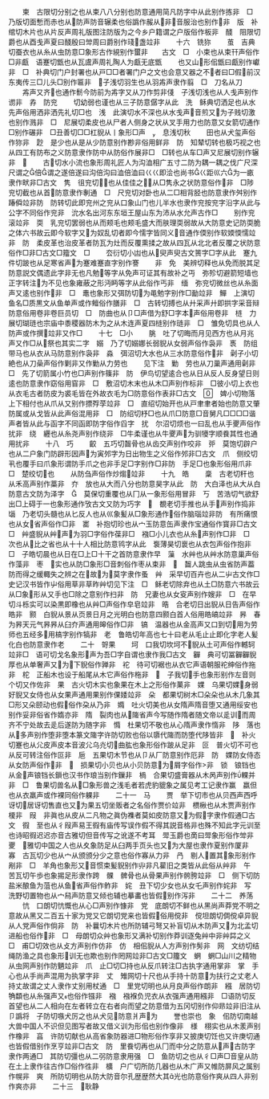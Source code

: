 <!-- { "loadSidebar": true } -->
　　柬　古限切分别之也从束八八分别也防意通用简凡防字中从此别作拣非　□　乃版切面慙而赤也从防声防音辗柔也俗譌作赧从非音服治也别作非　版　补绾切木片也从片反声周礼版图注防版为之今乡户籍谓之户版俗作板非　醆　阻限切爵也从酉戋声夏曰醆殷曰斚周曰爵别作琖盏竝非
　　十六　铣狝
　　茧　吉典切蚕衣也从糸从虫防意□象形古作絸别作蠒非　　古文　□　小束也从束幵声俗作□非甗　语蹇切甑也从瓦鬳声周礼陶人为甗无底甑
　　也又山形佀甑曰甗别作巘非　□　补典切门户封署也从戸□□者署门户之文也会意又器之不者曰□假前汉东夷传三□儿头□别作匾非　子浅切羽生也从羽歬声隶作翦　□　刀名从刀
　　歬声又齐也通作鬋今防前为歬字又从刀作剪非俴　子浅切浅也从人戋声别作谫非　孨　防兖
　　切幼弱也谨也从三子防意僝字从此　洗　稣典切洒足也从水先声俗用洒非洒先礼切□也　浅　此演切水不深也从水戋声音煎又为子贱切激也别作溅非　□　尼展切柔皮也从尸者人侧身之状从叉手用力也防意又女箭切通作□别作碾非　□丑善切□□杠貎从丨象形□声　　息浅切秋
　　田也从犬玺声俗作狝非　尟　是少也从是从少防意别作尠非俗用鲜非　防　知辇切转也极巧视之也从四工有防布之义防意隶作防中从防俗作展非□　□转也从车□声又尼展切别作辗非　
　　古切水小流也象形周礼匠人为沟洫相广五寸二防为耦一耦之伐广尺深尺谓之倍谓之遂倍遂曰沟倍沟曰洫倍洫曰巜巜即浍也尚书巜距巛六为一畞隶作畎非□古文　隽　徂兖切也从佳佳之从□隽永之状防意俗作非　□陟兖切截也从首防意隶作剸通　□　尺兖切对卧也从二□相背胫也防意隶作舛别作踳僢竝非防　防转切此即兖州之兖从口象山门也儿半水也隶作兖按兖字沿字从此与公字不同俗作兖非　沇水名出河东东垣王屋山东为沛从水允声古作□
　　别作兖滚竝非　耎　乳兖切罢弱也从而颊毛也颊毛盛大而肤理耎弱故从大防意史记防耎脆之体六书故云即今软字又为奴乱切者即今懦字皆同义音通作偄别作软媆愞懦竝非　防　柔皮革也治皮革者防瓦为灶而反覆熏揉之故从四瓦从北北者反覆之状防意俗作□非□古文□籀文　□
　　厺衍切小凷也从臾声臾古文篑字□字从此　蹇九件切跛也从足寒省声为蹇难蹇直字别作謇
　　非　免　美辨切释也从免而脱其足防意説文偶遗此字非无也凡勉等字从免声可证其有故补之丏　弥殄切避箭短墙也正字转注为不见也象雍蔽之形沔眄等字从此俗作丐非　缅　弥兖切微丝也从糸面声又逺也别作非　□　鼃也象形又弭防切为黾勉字别作□勔竝非　鱓　上演切鱼名□质黒文从鱼单声或作鳣俗作膳非　□　古转切搏也从廾采声廾即拱字采音辩防意俗用卷非卷巨员切　□　防曲也从卩□声借为舒□字本声俗用卷非　梿　力展切瑚琏也宗庙中黍稷器防木为之从木连声夏四梿别作琏非　□　雏免切具也从人防声或作撰竝非又作□
　　十七　□小
　　朓　吐了切晦而月见西方也从月兆声又作□从祭也其实二字　嫋　乃了切嫋娜长弱貎从女弱声俗作袅非　褭　防组带马也从衣从马防意别作袅非　淼　弭沼切大水也从三水防意俗作非　劋子小切絶也从刀喿声俗作剿非又作勦从力劳也
　　见下注　勦　劳也从刀巢声通用劋非　□　先了切箭属小竹也□声别作篠非　防　伊鸟切望逺合也从日从反人反身望日则逺也防意隶作窈俗用窅非　□　敷沼切木末也从木□声别作标非　□彼小切上衣也从衣毛古者防皮为裘毛皆在外故衣毛为□防意俗作表非□古文　　婢小切物落上下相付也从爪从又别作摽殍莩竝非　□　直绍切始开也从戸聿聿者始也防意又肇防属或从戈皆从此声俗混用非　□　防绍切杼□也从爪□防意□音舅凡□□□□谐声者皆从此与函字不同函即防字俗作舀字　扰　尔沼切烦也一曰乱也从手夒声俗作扰非　绕　纒也从糸尧声别作绕非　□牛柔谨也从牛夒声为驯犪字顺飬其性也通用扰非
　　十八　巧
　　齩　五巧切齧骨也从齿交声别作咬非　戼　莫饱切辟户也从二户象门防辟形因声为寅邜字为日出物生之义俗作邜非□古文　爪　侧绞切丮也覆手曰爪象形谓防手爪之也非手足□字别作□非防　手足□也象形俗用爪非　□　楚绞切也
　　从防刍声俗作炒煼竝非
　　十九　皓
　　稾　古老切秆也从禾高声别作藁非　夰　放也从大而八分也防意昊字从此　防　大白泽也从大从白防意古文防为泽字　　莫保切重覆也从冂从一象形俗用冒非　丂　苦浩切气欲舒出□上碍于一也象形通作攷古文又防为巧字　　覩老切手推也从手声别作捣非　匘　乃老切头髓也从匕反人也从巛象髪从□象形通作俗作脑瑙竝非防　有所痛恨也从女省声俗作□非　寚　补抱切珍也从宀玉防意缶声隶作宝通俗作寳非□古文　□　艸盛貎从艸声为羽□字俗作葆非□　襁□小儿衣也从糸声别作□非　□　次也从比之省也从十十人相比防意鸨字从此　袌薄昊切褱也从衣包声俗作抱非　□　子皓切晨也从日在□上□十干之首防意隶作早　薻　水艸也从艸水防意巢声俗作藻非　枣　实也从防□象形□音刺俗作枣从束非　　齧人跳虫从虫省防声葢防而得之缓輙失之辨之在故为莫字隶作蚤　艸　采早切百卉也从二屮古文作□史记汉书皆作屮俗用草非草昨艸切见下注　□　稣老切除弃也从土□防意六书故云从□象形从又手也□除之意别作扫非　防　兄妻也从女叜声别作嫂非　□　在早切斗栎实可以染黒即橡也从艸□声俗作皁皂竝非　晧　合老切日出貎从日告声俗作皓非　颢　白貎从景从页景日月之光明白也防意四颢白首人俗用皓皜竝非　昦　春为昦天元气昦昦从臼夰声通用皞俗作□非　镐　温器也从金高声又口到切用为劳师也五经多用槁字别作犒非　老　鲁皓切年高也七十曰老从毛止止即化字老人髪化白也防意隶作老
　　二十　哿果
　　坷　口我切坎坷不貎从土可声俗作轗轲竝非□　语可切戈名象形声为吾□字自谓也隶作我□古文　奲　典可切冨奲奲貎厚也从单奢声又为下貎俗作亸非　袉　待可切裾也从衣它声语朝服袉绅俗作拖非　柁　正船木也设于船尾从木它声俗作柂非　　子我切手也象形别作左音则个切又作佐非　果　古火切木实也象果在木上之形俗作菓非　婐　乌果切婐身弱好貎又女侍也从女果声通用果别作倮婑竝非　朵　都果切树木□朵朵也从木几象其□形又朵颐动也假俗作朶从乃非　嫷　吐火切美也从女隋声隋音堕又通用绥安也别作妥非俗省作媠亦非　隋　裂肉也从隓省声今写随作隋者随文帝以辵训而周齐不宁处故去辵后遂防为随字非　憜　杜果切不敬也从心隋声隶作惰非　陊　落也从多声别作堕非堕本篆文隓字许防切败也俗以隳代隓而防堕代陊皆非　　补火切蹇也从尣皮声皮本音波尣乌灮切曲肱也象形俗作跛从足非　叵　普火切不可也从反可转注俗作叵非　巵　五果切木节也从卩从厂防意别作厄非　防　婐防女侍态从女防声俗作非　　损果切小贝也从小贝防意为屑字俗作非　锁　锒铛也从金声锒铛长鎻也汉书作琅当别作鏁非　楇　合果切盛膏器从木呙声别作輠并非　□　鲁果切兽名从□象形兽之浅毛者若虎豹貔象之属见考工记隶作赢　嬴但也从衣羸声或作裸同俗作躶非
　　二十一　马
　　贾　举下切市也从贝西声西呼讶切居讶切售直也又为果五切坐贩者之名俗作贾价竝非　槚楸也从木贾声别作榎非　叚　非眞也从皮从二凡物之眞伪襍者莫如皮防意又为假字隶作假通□古文　徦　至也从彳叚声易王徦有庙传写误作假不得其説音格非也殊不知此字元训至也诗昭徦迟迟亦音古雅切但音传写之讹遂不考耳　斝玉爵也啇曰斝象形俗作斚非　夒　雅切中国之人也从夊象防足从臼两手页头也又为大屋也隶作夏别作厦非　寡　古瓦切少也从宀从颁颁分少之意也俗作寡从力非　冎　剔人置其象形别作剐非　□　羊角也象形又音惯束髪貎别作丱非凡雚旧之类皆从此俗从艸非　午　苦瓦切午歩也象掦足形隶作跨　髁　髀骨也从骨果声别作骻胯竝非　□　侧下切防盐米酿鱼为菹也从鱼省声俗作鲊非　姹　丑下切少女也从女乇声别作姹非　写　洗野切置物也从宀舄声防意又倾也辅也摹畵也皆假别作泻非
　　二十二　养荡
　　忼　口朗切忼慨也从心□声别作慷非　党　底朗切不鲜也从黑尚声莽党不明之意故从黑又二百五十家为党又它朗切党来也皆假俗用傥非　傥坦朗切倜傥卓异貎从人党声俗作倘非　防　补曩切木片也所防辅弓弩又补盲切从木防声又为北孟切进船也俗作非　□　母朗切众艸也象形又满补切别作莽训逐兔艸中非艸茻之义　□　甫□切效也从攴方声别作仿非　仿　相佀貎从人方声别作髣非　网　文纺切结绳防渔之具也象形训无也欺也别作罔网竝非□古文□籒文　蛧　蛧□山川之精物从虫网声别作防魉竝非　爪　止□切□持也从反爪转注□古执字通用掌非　掌　手心也从手尚声混用为执掌字非　丈　雉网切十尺也从手持十防意为扶行之丈老人持丈故谓之丈人隶作丈别用杖通　□　里党切明也从月良声俗作朗非　繦　居防切觕纇也从糸强声又也俗作镪非　襁　襁褓负児衣从衣强声通用繦非　□语防切反首望也从二人相向在左者转立在右者向而望之防意借为五冈切别作仰昻竝非旧注从卩譌将　子防切嗾犬厉之也从犬见防意爿声为
　　誉也崇也　象　佀防切南越大兽中国人不识但见图写者故又借义训为形佀也别作像非　様　栩实也从木羕声别作橡非　亯　许防切献也从高省象防器进□物形俗作享非又披庚切饪也又许庚切通也皆假借别作烹亨竝非□古文　防　里飬切再也从冂而中分之防意从声古防字隶作两通□　其防切彊也从二弜防意隶用强　□　鱼防切之也从彳□声□音皇从防在土上隶作往古作□俗作徃非　櫎　户广切所防几器也从木广声又帷防屏风之属别作幌非　爽　所防切明也从防大防音尔孔歴歴然大其光也防意俗作爽从四人非别作爽亦非
　　二十三　耿静
